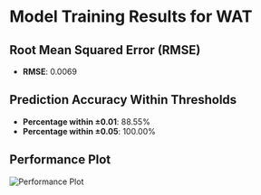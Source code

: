 # Model Training Results for WAT

## Root Mean Squared Error (RMSE)
- **RMSE**: 0.0069

## Prediction Accuracy Within Thresholds
- **Percentage within ±0.01**: 88.55%
- **Percentage within ±0.05**: 100.00%

## Performance Plot
![Performance Plot](../imgs/WAT.png)
